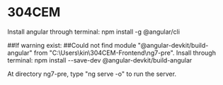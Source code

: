 # 304CEM

Install angular through terminal:
npm install -g @angular/cli

##If warning exist:
##Could not find module "@angular-devkit/build-angular" from "C:\\Users\\kin\\304CEM-Frontend\\ng7-pre".
Insall through terminal:
npm install --save-dev @angular-devkit/build-angular


At directory ng7-pre, type "ng serve -o" to run the server.
